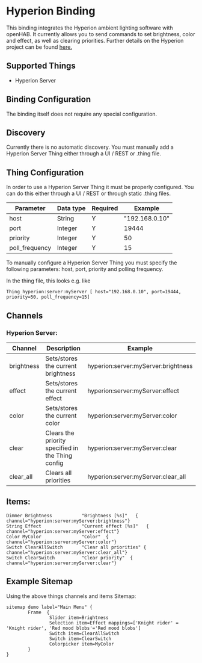# Hyperion Binding

This binding integrates the Hyperion ambient lighting software with openHAB.
It currently allows you to send commands to set brightness, color and effect, as well as clearing priorities.
Further details on the Hyperion project can be found [here.](https://hyperion-project.org/)

## Supported Things

* Hyperion Server

## Binding Configuration

The binding itself does not require any special configuration.

## Discovery

Currently there is no automatic discovery.  You must manually add a Hyperion Server Thing either through a UI / REST or .thing file.

## Thing Configuration

In order to use a Hyperion Server Thing it must be properly configured.  You can do this either through a UI / REST or through static .thing files.

|Parameter | Data type | Required | Example  |
|------- | -------- | ---- | ---- |
|host	 | String | Y | "192.168.0.10" |
|port	 | Integer | Y | 19444 |
|priority	 | Integer | Y | 50 |
|poll_frequency	 | Integer | Y | 15 |
 
To manually configure a Hyperion Server Thing you must specify the following parameters: host, port, priority and polling frequency. 
 
In the thing file, this looks e.g. like
```
Thing hyperion:server:myServer [ host="192.168.0.10", port=19444, priority=50, poll_frequency=15]
```

## Channels

### Hyperion Server:
|Channel | Description | Example  |
|------- | -------- | ---- |
|brightness	 | Sets/stores the current brightness  | hyperion:server:myServer:brightness |
|effect	 | Sets/stores the current effect | hyperion:server:myServer:effect |
|color	 | Sets/stores the current color | hyperion:server:myServer:color |
|clear	 | Clears the priority specified in the Thing config | hyperion:server:myServer:clear |
|clear_all	 | Clears all priorities | hyperion:server:myServer:clear_all |

## Items:
```
Dimmer Brightness 			"Brightness [%s]" 	{ channel="hyperion:server:myServer:brightness"}
String Effect				"Current effect [%s]" 	{ channel="hyperion:server:myServer:effect"}
Color MyColor				"Color"	 { channel="hyperion:server:myServer:color"}
Switch ClearAllSwitch		"Clear all priorities" { channel="hyperion:server:myServer:clear_all"}
Switch ClearSwitch          "Clear priority"  { channel="hyperion:server:myServer:clear"}
```

## Example Sitemap

Using the above things channels and items 
Sitemap:
```
sitemap demo label="Main Menu" {
        Frame  {
               	Slider item=Brightness
				Selection item=Effect mappings=['Knight rider' = 'Knight rider', 'Red mood blobs'='Red mood blobs']
				Switch item=ClearAllSwitch
				Switch item=ClearSwitch
				Colorpicker item=MyColor
        }
}
```